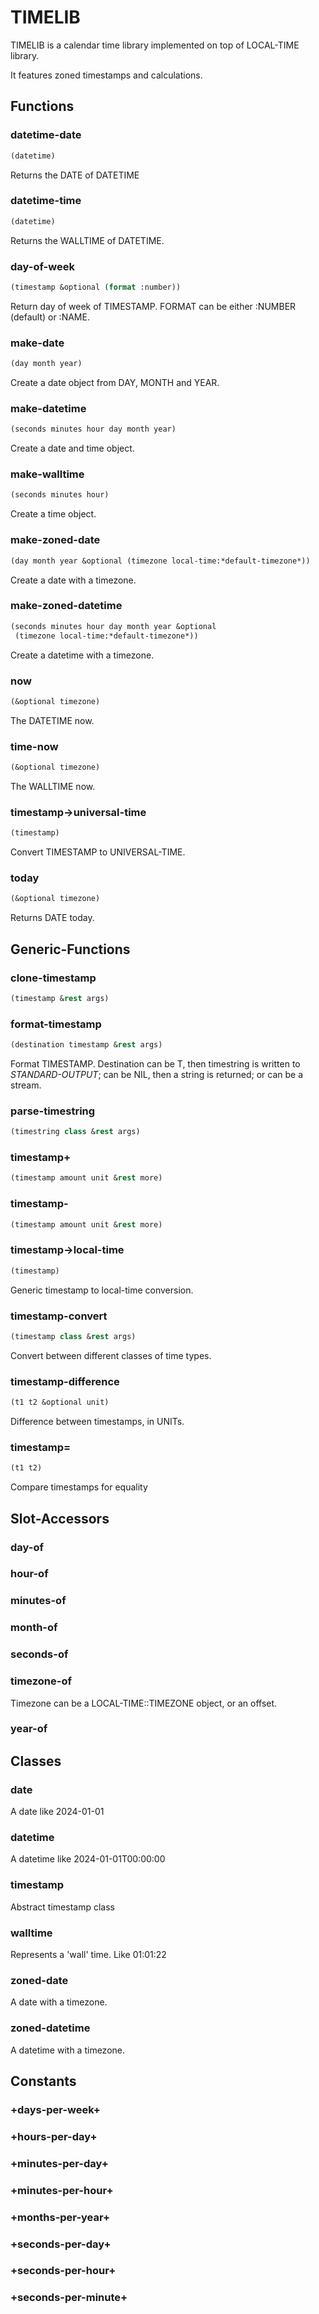 # TIMELIB

TIMELIB is a calendar time library implemented on top of LOCAL-TIME library.

It features zoned timestamps and calculations.

## Functions
### datetime-date

```lisp
(datetime)
```

Returns the DATE of DATETIME




### datetime-time

```lisp
(datetime)
```

Returns the WALLTIME of DATETIME.




### day-of-week

```lisp
(timestamp &optional (format :number))
```

Return day of week of TIMESTAMP.
FORMAT can be either :NUMBER (default) or :NAME.




### make-date

```lisp
(day month year)
```

Create a date object from DAY, MONTH and YEAR.




### make-datetime

```lisp
(seconds minutes hour day month year)
```

Create a date and time object.




### make-walltime

```lisp
(seconds minutes hour)
```

Create a time object.




### make-zoned-date

```lisp
(day month year &optional (timezone local-time:*default-timezone*))
```

Create a date with a timezone.




### make-zoned-datetime

```lisp
(seconds minutes hour day month year &optional
 (timezone local-time:*default-timezone*))
```

Create a datetime with a timezone.




### now

```lisp
(&optional timezone)
```

The DATETIME now.




### time-now

```lisp
(&optional timezone)
```

The WALLTIME now.




### timestamp->universal-time

```lisp
(timestamp)
```

Convert TIMESTAMP to UNIVERSAL-TIME.




### today

```lisp
(&optional timezone)
```

Returns DATE today.




## Generic-Functions
### clone-timestamp

```lisp
(timestamp &rest args)
```


### format-timestamp

```lisp
(destination timestamp &rest args)
```

Format TIMESTAMP.
Destination can be T, then timestring is written to *STANDARD-OUTPUT*;
can be NIL, then a string is returned;
or can be a stream.




### parse-timestring

```lisp
(timestring class &rest args)
```


### timestamp+

```lisp
(timestamp amount unit &rest more)
```


### timestamp-

```lisp
(timestamp amount unit &rest more)
```


### timestamp->local-time

```lisp
(timestamp)
```

Generic timestamp to local-time conversion.




### timestamp-convert

```lisp
(timestamp class &rest args)
```

Convert between different classes of time types.




### timestamp-difference

```lisp
(t1 t2 &optional unit)
```

Difference between timestamps, in UNITs.




### timestamp=

```lisp
(t1 t2)
```

Compare timestamps for equality




## Slot-Accessors
### day-of
### hour-of
### minutes-of
### month-of
### seconds-of
### timezone-of
Timezone can be a LOCAL-TIME::TIMEZONE object, or an offset.

### year-of
## Classes
### date
A date like 2024-01-01

### datetime
A datetime like 2024-01-01T00:00:00

### timestamp
Abstract timestamp class

### walltime
Represents a 'wall' time. Like 01:01:22

### zoned-date
A date with a timezone.

### zoned-datetime
A datetime with a timezone.

## Constants
### +days-per-week+
### +hours-per-day+
### +minutes-per-day+
### +minutes-per-hour+
### +months-per-year+
### +seconds-per-day+
### +seconds-per-hour+
### +seconds-per-minute+
